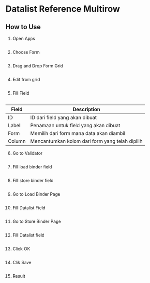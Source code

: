 # Datalist Reference Multirow

## How to Use

1. Open Apps

<img src="https://raw.githubusercontent.com/kinnara-digital-studio/kecak-workflow/master/docs/assets/dataRefMultirow_chooseApps.png" alt="" />


2. Choose Form

<img src="https://raw.githubusercontent.com/kinnara-digital-studio/kecak-workflow/master/docs/assets/dataRefMultirow_chooseForm.png" alt="" />


3. Drag and Drop Form Grid

<img src="https://raw.githubusercontent.com/kinnara-digital-studio/kecak-workflow/master/docs/assets/dataRefMultirow_dragDrop.png" alt="" />


4. Edit from grid

<img src="https://raw.githubusercontent.com/kinnara-digital-studio/kecak-workflow/master/docs/assets/dataRefMultirow_edit.png" alt="" />


5. Fill Field

<img src="https://raw.githubusercontent.com/kinnara-digital-studio/kecak-workflow/master/docs/assets/dataRefMultirow_fillField.png" alt="" />

|Field|Description|
|-|-|
|ID|ID dari field yang akan dibuat|
|Label|Penamaan untuk field yang akan dibuat|
|Form|Memilih dari form mana data akan diambil|
|Column|Mencantumkan kolom dari form yang telah dipilih|


6. Go to Validator

<img src="https://raw.githubusercontent.com/kinnara-digital-studio/kecak-workflow/master/docs/assets/dataRefMultirow_fillLoadandStoreBinder.png" alt="" />


7. Fill load binder field

<img src="https://raw.githubusercontent.com/kinnara-digital-studio/kecak-workflow/master/docs/assets/dataRefMultirow_fillLoadBinder.png" alt="" />


8. Fill store binder field

<img src="https://raw.githubusercontent.com/kinnara-digital-studio/kecak-workflow/master/docs/assets/dataRefMultirow_fillStoreBinder.png" alt="" />


9. Go to Load Binder Page

<img src="https://raw.githubusercontent.com/kinnara-digital-studio/kecak-workflow/master/docs/assets/dataRefMultirow_loadBinderPage.png" alt="" />


10. Fill Datalist Field

<img src="https://raw.githubusercontent.com/kinnara-digital-studio/kecak-workflow/master/docs/assets/dataRefMultirow_loadBinderFill.png" alt="" />


11. Go to Store Binder Page

<img src="https://raw.githubusercontent.com/kinnara-digital-studio/kecak-workflow/master/docs/assets/dataRefMultirow_storeBinderPage.png" alt="" />


12. Fill Datalist field

<img src="https://raw.githubusercontent.com/kinnara-digital-studio/kecak-workflow/master/docs/assets/dataRefMultirow_loadBinderFill.png" alt="" />


13. Click OK

<img src="https://raw.githubusercontent.com/kinnara-digital-studio/kecak-workflow/master/docs/assets/dataRefMultirow_ok.png" alt="" />


14. Clik Save

<img src="https://raw.githubusercontent.com/kinnara-digital-studio/kecak-workflow/master/docs/assets/dataRefMultirow_save.png" alt="" />


15. Result

<img src="https://raw.githubusercontent.com/kinnara-digital-studio/kecak-workflow/master/docs/assets/dataRefMultirow_result.png" alt="" />

<img src="https://raw.githubusercontent.com/kinnara-digital-studio/kecak-workflow/master/docs/assets/dataRefMultirow_result2.png" alt="" />

<img src="https://raw.githubusercontent.com/kinnara-digital-studio/kecak-workflow/master/docs/assets/dataRefMultirow_result3.png" alt="" />

<img src="https://raw.githubusercontent.com/kinnara-digital-studio/kecak-workflow/master/docs/assets/dataRefMultirow_result4.png" alt="" />

<img src="https://raw.githubusercontent.com/kinnara-digital-studio/kecak-workflow/master/docs/assets/dataRefMultirow_result5.png" alt="" />

<img src="https://raw.githubusercontent.com/kinnara-digital-studio/kecak-workflow/master/docs/assets/dataRefMultirow_result6.png" alt="" />

